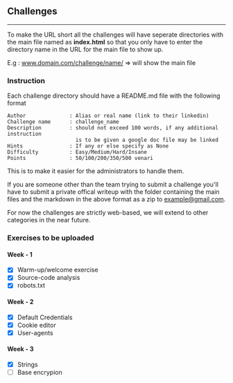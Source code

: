 ## Challenges
---
To make the URL short all the challenges will have seperate directories with the main file named as **index.html** so that you only have to enter the directory name in the URL for the main file to show up.

E.g : www.domain.com/challenge/name/ => will show the main file

### Instruction

Each challenge directory should have a README.md file with the following format         
```
Author              : Alias or real name (link to their linkedin)
Challenge name      : challenge_name
Description         : should not exceed 100 words, if any additional instruction
                      is to be given a google doc file may be linked
Hints               : If any or else specify as None
Difficulty          : Easy/Medium/Hard/Insane
Points              : 50/100/200/350/500 venari
```
This is to make it easier for the administrators to handle them.

If you are someone other than the team trying to submit a challenge you'll have to submit a private offical writeup with the folder containing the main files and the markdown in the above format as a zip to example@gmail.com.      

For now the challenges are strictly web-based, we will extend to other categories in the near future.

### Exercises to be uploaded 

#### Week - 1
- [x] Warm-up/welcome exercise 
- [x] Source-code analysis 
- [x] robots.txt 
#### Week - 2
- [x] Default Credentials
- [x] Cookie editor 
- [x] User-agents
#### Week - 3
- [x] Strings
- [ ] Base encrypion

